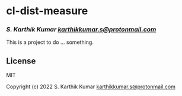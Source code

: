 # cl-dist-measure
### _S. Karthik Kumar <karthikkumar.s@protonmail.com>_

This is a project to do ... something.

## License

MIT


Copyright (c) 2022 S. Karthik Kumar <karthikkumar.s@protonmail.com>


